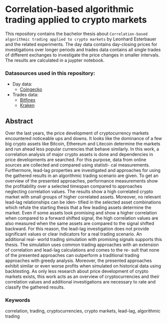 # Correlation-based algorithmic trading applied to crypto markets

This repository contains the bachelor thesis about `Correlation-based algorithmic trading applied to crypto markets` by Leonhard Esterbauer and the related experiments. The day data contains day-closing prices for investigations over longer periods and trades data contains all single trades of different exchanges to investigate the price changes in smaller intervals. The results are calculated in a juypter notebook.

### Datasources used in this repository:
- Day data:
  - [Coingecko](https://www.coingecko.com)
- Trades data:
  - [Bitfinex](https://www.bitfinex.com)
  - [Kraken](https://www.kraken.com)

## Abstract
Over the last years, the price development of cryptocurrency markets encountered noticeable ups and downs. It looks like the dominance of a few big crypto assets like Bitcoin, Ethereum and Litecoin determine the markets and run ahead less popular currencies that behave similarly. In this work, a correlation analysis of major crypto assets is done and dependencies in price developments are searched. For this purpose, data from online sources are collected and compared using statisti- cal measurements. Furthermore, lead-lag properties are investigated and approaches for using the gathered results in an algorithmic trading scenario are given. To get an overview of the presented approaches, performance measurements show the profitability over a selected timespan compared to approaches neglecting correlation values. The results show a high correlated crypto market with small groups of higher correlated assets. Moreover, no relevant lead-lag relationships can be iden- tified in the selected asset combinations which refute the starting thesis that a few leading assets determine the market. Even if some assets look promising and show a higher correlation when compared to a forward shifted signal, the high correlation values are also measured when the same assets are compared to the signal shifted backward. For this reason, the lead-lag investigation does not provide significant values or clear indicators for a real trading scenario. An additional real- world trading simulation with promising signals supports this thesis. The simulation uses common trading approaches with an extension of correlation and lead-lag calculations and comes to the re- sult that none of the presented approaches can outperform a traditional trading approaches with greedy analysis. Moreover, the presented approaches exhibit similar or even worse profits when simulated on historical data using backtesting. As only less research about price development of crypto markets exists, this work acts as an overview of cryptocurrencies and their correlation values and additional investigations are necessary to rate and classify the gathered results.

### Keywords
correlation, trading, cryptocurrencies, crypto markets, lead-lag, algorithmic trading
